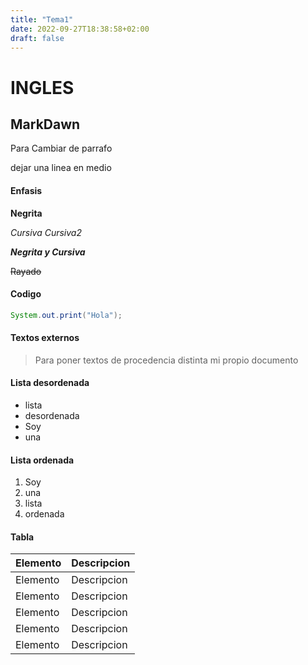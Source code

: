 ```yaml
---
title: "Tema1"
date: 2022-09-27T18:38:58+02:00
draft: false
---
```


# INGLES

## MarkDawn

Para Cambiar de parrafo

dejar una linea en medio

#### Enfasis

**Negrita**

*Cursiva* _Cursiva2_

***Negrita y Cursiva***

~~Rayado~~ <!--AltGr+4-->

#### Codigo

```java
System.out.print("Hola");
```

#### Textos externos

>Para poner textos de procedencia distinta mi propio documento


#### Lista desordenada

* lista
* desordenada
* Soy
* una

#### Lista ordenada

1. Soy
2. una
54. lista
21. ordenada



#### Tabla

|Elemento|Descripcion|
|---|---|
|Elemento|Descripcion|
|Elemento|Descripcion|
|Elemento|Descripcion|
|Elemento|Descripcion|
|Elemento|Descripcion|